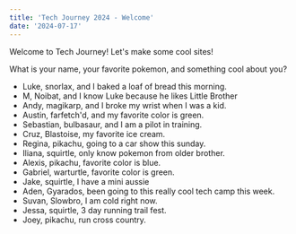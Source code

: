 ```yaml
---
title: 'Tech Journey 2024 - Welcome'
date: '2024-07-17'
---
```


Welcome to Tech Journey! Let's make some cool sites!

What is your name, your favorite pokemon, and something cool about you?

- Luke, snorlax, and I baked a loaf of bread this morning.
- M, Noibat, and I know Luke because he likes Little Brother
- Andy, magikarp, and I broke my wrist when I was a kid.
- Austin, farfetch'd, and my favorite color is green.
- Sebastian, bulbasaur, and I am a pilot in training.
- Cruz, Blastoise, my favorite ice cream.
- Regina, pikachu, going to a car show this sunday.
- Iliana, squirtle, only know pokemon from older brother.
- Alexis, pikachu, favorite color is blue.
- Gabriel, warturtle, favorite color is green.
- Jake, squirtle, I have a mini aussie
- Aden, Gyarados, been going to this really cool tech camp this week.
- Suvan, Slowbro, I am cold right now.
- Jessa, squirtle, 3 day running trail fest.
- Joey, pikachu, run cross country.
